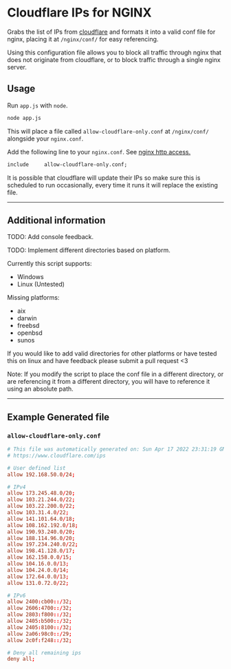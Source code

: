 # Cloudflare IPs for NGINX

Grabs the list of IPs from [cloudflare](https://www.cloudflare.com/ips) and formats it into a valid conf file for nginx, placing it at `/nginx/conf/` for easy referencing.

Using this configuration file allows you to block all traffic through nginx that does not originate from cloudflare, or to block traffic through a single nginx server.

## Usage

Run `app.js` with `node`.

```bat
node app.js
```

This will place a file called `allow-cloudflare-only.conf` at `/nginx/conf/` alongside your `nginx.conf`.

Add the following line to your `nginx.conf`. See [nginx http access.](http://nginx.org/en/docs/http/ngx_http_access_module.html)

```txt
include     allow-cloudflare-only.conf;
```  

It is possible that cloudflare will update their IPs so make sure this is scheduled to run occasionally, every time it runs it will replace the existing file.

---

## Additional information

TODO: Add console feedback.

TODO: Implement different directories based on platform.

Currently this script supports:

* Windows
* Linux (Untested)

Missing platforms:

* aix
* darwin
* freebsd
* openbsd
* sunos

If you would like to add valid directories for other platforms or have tested this on linux and have feedback please submit a pull request <3

Note: If you modify the script to place the conf file in a different directory, or are referencing it from a different directory, you will have to reference it using an absolute path.

---

## Example Generated file

### **`allow-cloudflare-only.conf`**

```conf
# This file was automatically generated on: Sun Apr 17 2022 23:31:19 GMT-0400 (Eastern Daylight Time)
# https://www.cloudflare.com/ips

# User defined list
allow 192.168.50.0/24;

# IPv4
allow 173.245.48.0/20;
allow 103.21.244.0/22;
allow 103.22.200.0/22;
allow 103.31.4.0/22;
allow 141.101.64.0/18;
allow 108.162.192.0/18;
allow 190.93.240.0/20;
allow 188.114.96.0/20;
allow 197.234.240.0/22;
allow 198.41.128.0/17;
allow 162.158.0.0/15;
allow 104.16.0.0/13;
allow 104.24.0.0/14;
allow 172.64.0.0/13;
allow 131.0.72.0/22;

# IPv6
allow 2400:cb00::/32;
allow 2606:4700::/32;
allow 2803:f800::/32;
allow 2405:b500::/32;
allow 2405:8100::/32;
allow 2a06:98c0::/29;
allow 2c0f:f248::/32;

# Deny all remaining ips
deny all;
```
